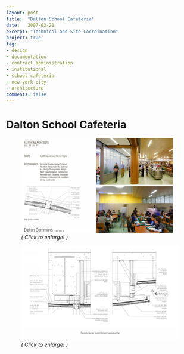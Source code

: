 ```yaml
---
layout: post
title:  "Dalton School Cafeteria"
date:   2007-03-21
excerpt: "Technical and Site Coordination"
project: true
tag:
- design
- documentation
- contract administration
- institutional
- school cafeteria
- new york city
- architecture
comments: false
---
```


# Dalton School Cafeteria
<figure>
<a href="/projects/portfolio_slides/dalton01.png"><img src="/projects/portfolio_slides/dalton01.png"></a>
<figurecaption><i>( Click to enlarge! )</i></figurecaption>
</figure>
<figure>
<a href="/projects/portfolio_slides/dalton02.png"><img src="/projects/portfolio_slides/dalton02.png"></a>
<figurecaption><i>( Click to enlarge! )</i></figurecaption>
</figure>
</figure>
